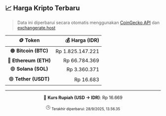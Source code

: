 

<!-- HARGA_KRIPTO -->
## 📈 Harga Kripto Terbaru

> Data ini diperbarui secara otomatis menggunakan [CoinGecko API](https://www.coingecko.com/) dan [exchangerate.host](https://exchangerate.host/)

<div align="center">

| 🪙 Token | 💰 Harga (IDR) |
|:------:|---------------:|
| 🟠 **Bitcoin (BTC)**   | Rp 1.825.147.221 |
| 🔵 **Ethereum (ETH)**  | Rp 66.784.369 |
| 🟣 **Solana (SOL)**    | Rp 3.360.371 |
| 🟢 **Tether (USDT)**   | Rp 16.683 |

---

💱 **Kurs Rupiah (USD → IDR)**: Rp 16.669

🕒 <sub>Terakhir diperbarui: 28/9/2025, 13.56.35</sub>

</div>
<!-- /HARGA_KRIPTO -->